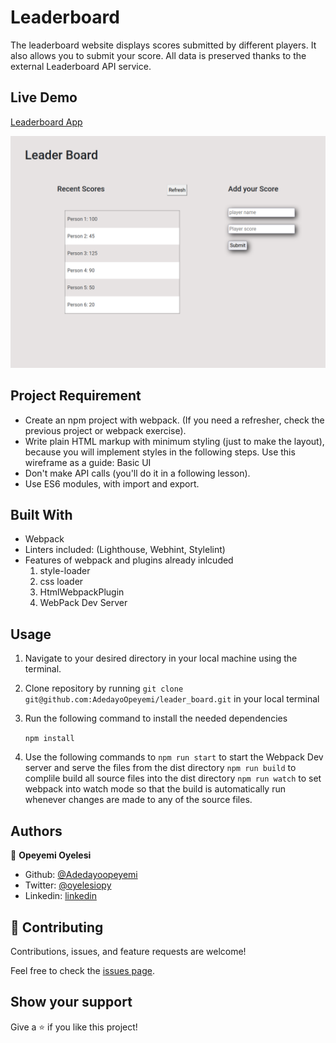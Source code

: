 # Leaderboard

The leaderboard website displays scores submitted by different players. It also allows you to submit your score. All data is preserved thanks to the external Leaderboard API service.

## Live Demo
[Leaderboard App](https://elated-banach-f78888.netlify.app/)

![App Screenshot](./src/assets/images/screenshot.png)

## Project Requirement

- Create an npm project with webpack. (If you need a refresher, check the previous project or webpack exercise).
- Write plain HTML markup with minimum styling (just to make the layout), because you will implement styles in the following steps. Use this wireframe as a guide:
Basic UI
- Don't make API calls (you'll do it in a following lesson).
- Use ES6 modules, with import and export.

## Built With

- Webpack
- Linters included: (Lighthouse, Webhint, Stylelint)
- Features of webpack and plugins already inlcuded 
   1. style-loader
   2. css loader
   3. HtmlWebpackPlugin
   4. WebPack Dev Server
   

## Usage

1. Navigate to your desired directory in your local machine using the terminal.

2. Clone repository by running `git clone git@github.com:AdedayoOpeyemi/leader_board.git` in your local terminal

3. Run the following command to install the needed dependencies

    `npm install`

4. Use the following commands to 
   `npm run start` to start the Webpack Dev server and serve the files from the dist directory
   `npm run build` to complile build all source files into the dist directory
   `npm run watch` to set webpack into watch mode so that the build is automatically run whenever changes are made to any of the source files.

## Authors

👤 **Opeyemi Oyelesi**

- Github: [@Adedayoopeyemi](https://github.com/Adedayoopeyemi)
- Twitter: [@oyelesiopy](https://twitter.com/oyelesiopy)
- Linkedin: [linkedin](https://linkedin.com/opeyemioyelesi)

## 🤝 Contributing

Contributions, issues, and feature requests are welcome!

Feel free to check the [issues page](https://github.com/AdedayoOpeyemi/leader_board/issues).

## Show your support

Give a ⭐️ if you like this project!